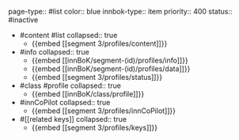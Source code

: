 page-type:: #list
color:: blue
innbok-type:: item
priority:: 400
status:: #inactive

- #content #list
  collapsed:: true
	- {{embed [[segment 3/profiles/content]]}}
- #info
  collapsed:: true
	- {{embed [[innBoK/segment-(id)/profiles/info]]}}
	- {{embed [[innBoK/segment-(id)/profiles/data]]}}
	- {{embed [[segment 3/profiles/status]]}}
- #class #profile
  collapsed:: true
	- {{embed [[innBoK/class/profile]]}}
- #innCoPilot
  collapsed:: true
	- {{embed [[segment 3/profiles/innCoPilot]]}}
- #[[related keys]]
  collapsed:: true
	- {{embed [[segment 3/profiles/keys]]}}


